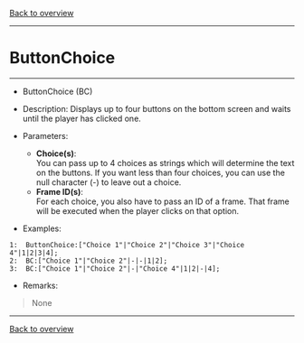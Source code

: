 [Back to overview](index.md)

---
# ButtonChoice
---
- ButtonChoice (BC)
- Description: Displays up to four buttons on the bottom screen and waits until the player has clicked one.
- Parameters:
  - **Choice(s)**:  
    You can pass up to 4 choices as strings which will determine the text on the buttons. If you want less than four choices, you can use the null character (-) to leave out a choice.
  - **Frame ID(s)**:  
    For each choice, you also have to pass an ID of a frame. That frame will be executed when the player clicks on that option.

- Examples:
```
1:  ButtonChoice:["Choice 1"|"Choice 2"|"Choice 3"|"Choice 4"|1|2|3|4];
2:  BC:["Choice 1"|"Choice 2"|-|-|1|2];
3:  BC:["Choice 1"|"Choice 2"|-|"Choice 4"|1|2|-|4];
```
- Remarks:
> None

---
[Back to overview](index.md)